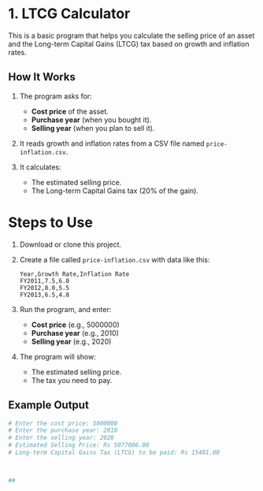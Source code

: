 # 1. LTCG Calculator

This is a basic program that helps you calculate the selling price of an asset and the Long-term Capital Gains (LTCG) tax based on growth and inflation rates.

## How It Works

1. The program asks for:
    - **Cost price** of the asset.
    - **Purchase year** (when you bought it).
    - **Selling year** (when you plan to sell it).

2. It reads growth and inflation rates from a CSV file named `price-inflation.csv`.

3. It calculates:
    - The estimated selling price.
    - The Long-term Capital Gains tax (20% of the gain).

# Steps to Use

1. Download or clone this project.
2. Create a file called `price-inflation.csv` with data like this:

    ```csv
    Year,Growth Rate,Inflation Rate
    FY2011,7.5,6.0
    FY2012,8.0,5.5
    FY2013,6.5,4.8
    ```

3. Run the program, and enter:
    - **Cost price** (e.g., 5000000)
    - **Purchase year** (e.g., 2010)
    - **Selling year** (e.g., 2020)

4. The program will show:
    - The estimated selling price.
    - The tax you need to pay.

## Example Output

```bash
# Enter the cost price: 5000000
# Enter the purchase year: 2010
# Enter the selling year: 2020
# Estimated Selling Price: Rs 5077006.00
# Long-term Capital Gains Tax (LTCG) to be paid: Rs 15401.00



## 